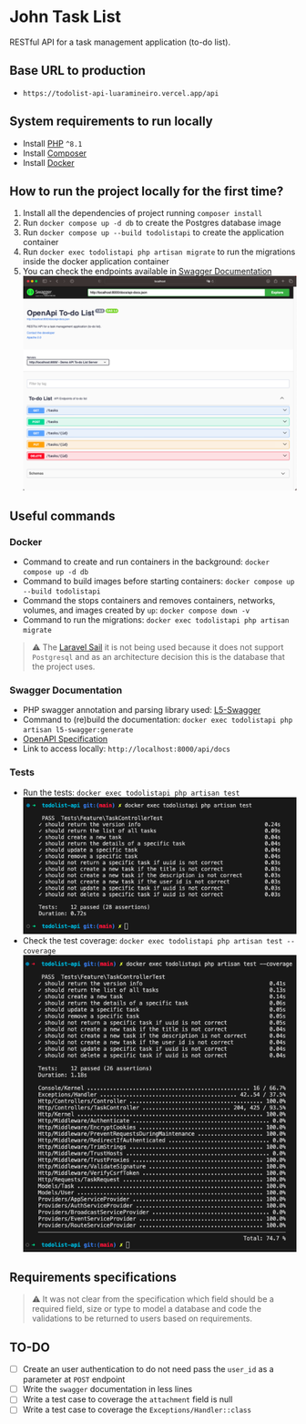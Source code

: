 # John Task List
RESTful API for a task management application (to-do list).

## Base URL to production
* `https://todolist-api-luaramineiro.vercel.app/api`

## System requirements to run locally
* Install [PHP](https://www.php.net/manual/en/install.php) `^8.1`
* Install [Composer](https://getcomposer.org)
* Install [Docker](https://docs.docker.com/engine/install/)

## How to run the project locally for the first time?
1. Install all the dependencies of project running `composer install`
2. Run `docker compose up -d db` to create the Postgres database image
3. Run `docker compose up --build todolistapi` to create the application container
4. Run `docker exec todolistapi php artisan migrate` to run the migrations inside the docker application container
5. You can check the endpoints available in [Swagger Documentation](#swagger-documentation)
![Swagger Image](public/images/swagger.png)

## Useful commands

### Docker
* Command to create and run containers in the background: `docker compose up -d db`
* Command to build images before starting containers: `docker compose up --build todolistapi`
* Command the stops containers and removes containers, networks, volumes, and images created by `up`: `docker compose down -v`
* Command to run the migrations: `docker exec todolistapi php artisan migrate`

> :warning: The [Laravel Sail](https://laravel.com/docs/10.x/sail#interacting-with-sail-databases) it is not being used because it does not support `Postgresql` and as an architecture decision this is the database that the project uses.

### Swagger Documentation
* PHP swagger annotation and parsing library used: [L5-Swagger](https://github.com/DarkaOnLine/L5-Swagger)
* Command to (re)build the documentation: `docker exec todolistapi php artisan l5-swagger:generate`
* [OpenAPI Specification](https://github.com/OAI/OpenAPI-Specification/blob/main/versions/3.0.3.md)
* Link to access locally: `http://localhost:8000/api/docs`

### Tests
* Run the tests: `docker exec todolistapi php artisan test`
![Swagger Image](public/images/test.png)
* Check the test coverage: `docker exec todolistapi php artisan test --coverage`
![Swagger Image](public/images/coverage.png)

## Requirements specifications

>:warning: It was not clear from the specification which field should be a required field, size or type to model a database and code the validations to be returned to users based on requirements.

## TO-DO
- [ ] Create an user authentication to do not need pass the `user_id` as a parameter at `POST` endpoint
- [ ] Write the `swagger` documentation in less lines
- [ ] Write a test case to coverage the `attachment` field is null
- [ ] Write a test case to coverage the `Exceptions/Handler::class`